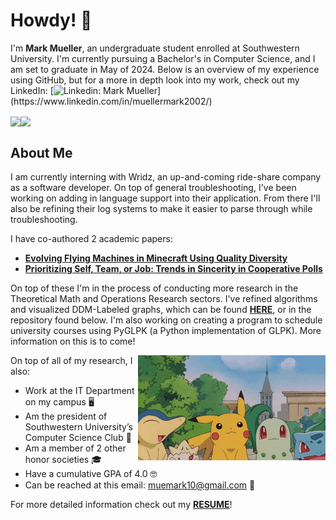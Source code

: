 # Howdy! 🤠

I'm <b> Mark Mueller</b>, an undergraduate student enrolled at Southwestern University. I'm currently pursuing a Bachelor's in Computer Science, and I am set to graduate in May of 2024. Below is an overview of my experience using GitHub, but for a more in depth look into my work, check out my LinkedIn: [![Linkedin: Mark Mueller](https://img.shields.io/badge/-MarkMueller-blue?style=flat-square&logo=Linkedin&logoColor=white&link=[https://www.linkedin.com/in/muellermark2002/](https://www.linkedin.com/in/muellermark2002/))](https://www.linkedin.com/in/muellermark2002/)


  <img align="center" src="https://github-readme-stats-copy.vercel.app/api/top-langs/?username=MuellMark&theme=tokyonight&show_icons=true&count_private=true&size_weight=0.5&count_weight=0.5&layout=donut" /><img align="center" src="https://github-readme-stats.vercel.app/api?username=MuellMark&show_icons=true&theme=tokyonight&line_height=28&include_all_commits&count_private=true" />

## About Me

I am currently interning with Wridz, an up-and-coming ride-share company as a software developer. On top of general troubleshooting, I've been working on adding in language support into their application. From there I'll also be refining their log systems to make it easier to parse through while troubleshooting.

I have co-authored 2 academic papers:
 - **[Evolving Flying Machines in Minecraft Using Quality Diversity](https://dl.acm.org/doi/10.1145/3583131.3590352)**
 - **[Prioritizing Self, Team, or Job: Trends in Sincerity in Cooperative Polls](https://link.springer.com/chapter/10.1007/978-3-031-16538-2_4)**

On top of these I'm in the process of conducting more research in the Theoretical Math and Operations Research sectors. I've refined algorithms and visualized DDM-Labeled graphs, which can be found **[HERE](https://github.com/MuellMark/DDMGraphLabelingGenerator)**, or in the repository found below. I'm also working on creating a program to schedule university courses using PyGLPK (a Python implementation of GLPK). More information on this is to come!

<img align='right' src='https://github.com/MuellMark/MuellMark/blob/main/happy%20pokemon%20gif.gif' width='300'>

On top of all of my research, I also:
- Work at the IT Department on my campus 🖥
- Am the president of Southwestern University’s Computer Science Club 👾
- Am a member of 2 other honor societies 🎓
- Have a cumulative GPA of 4.0 🤓
- Can be reached at this email: muemark10@gmail.com 📧

For more detailed information check out my **[RESUME](https://github.com/MuellMark/MuellMark/blob/main/mark_mueller_resume.pdf)**!

